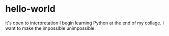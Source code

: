 # hello-world
it's open to interpretation
I begin learning Python at the end of my collage. 
I want to make the impossible unimpossible.
